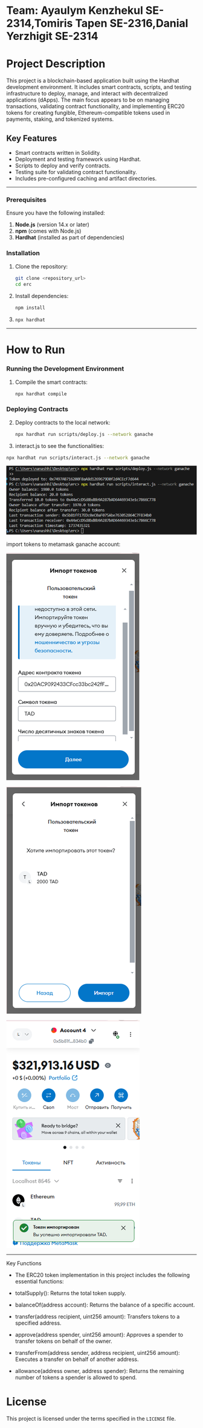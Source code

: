 # Team: Ayaulym Kenzhekul SE-2314,Tomiris Tapen SE-2316,Danial Yerzhigit SE-2314
# Project Description

This project is a blockchain-based application built using the Hardhat development environment. It includes smart contracts, scripts, and testing infrastructure to deploy, manage, and interact with decentralized applications (dApps). The main focus appears to be on managing transactions, validating contract functionality, and implementing ERC20 tokens for creating fungible, Ethereum-compatible tokens used in payments, staking, and tokenized systems.

## Key Features
- Smart contracts written in Solidity.
- Deployment and testing framework using Hardhat.
- Scripts to deploy and verify contracts.
- Testing suite for validating contract functionality.
- Includes pre-configured caching and artifact directories.
---
### Prerequisites
Ensure you have the following installed:
1. **Node.js** (version 14.x or later)
2. **npm** (comes with Node.js)
3. **Hardhat** (installed as part of dependencies)

### Installation
1. Clone the repository:
   ```bash
   git clone <repository_url>
   cd erc
   ```
2. Install dependencies:
   ```bash
   npm install
   ```

3.
   ```bash
   npx hardhat
   ``` 
---

# How to Run

### Running the Development Environment
1. Compile the smart contracts:
   ```bash
   npx hardhat compile
   ```
### Deploying Contracts
2. Deploy contracts to the local network:
   ```bash
   npx hardhat run scripts/deploy.js --network ganache
   ```

3. interact.js to see the functionalities:
  ```bash
  npx hardhat run scripts/interact.js --network ganache
  ```
  
![run deploy.js](images/imagedepint.png)

import tokens to metamask ganache account:

![run deploy.js](images/image1.png)

![run deploy.js](images/image3.png)

![run deploy.js](images/image301.png)

---
Key Functions

- The ERC20 token implementation in this project includes the following essential functions:

- totalSupply(): Returns the total token supply.

- balanceOf(address account): Returns the balance of a specific account.

- transfer(address recipient, uint256 amount): Transfers tokens to a specified address.

- approve(address spender, uint256 amount): Approves a spender to transfer tokens on behalf of the owner.

- transferFrom(address sender, address recipient, uint256 amount): Executes a transfer on behalf of another address.

- allowance(address owner, address spender): Returns the remaining number of tokens a spender is allowed to spend.

# License
This project is licensed under the terms specified in the `LICENSE` file.

